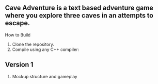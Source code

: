 ## Cave Adventure is a text based adventure game where you explore three caves in an attempts to escape.

How to Build
1. Clone the repository.
2. Compile using any C++ compiler:

## Version 1 
1. Mockup structure and gameplay
